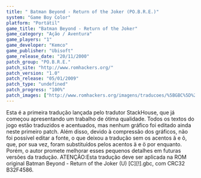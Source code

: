 ```yaml
---
title: " Batman Beyond - Return of the Joker (PO.B.R.E.)"
system: "Game Boy Color"
platform: "Portátil"
game_title: "Batman Beyond - Return of the Joker"
game_category: "Ação / Aventura"
game_players: "1"
game_developer: "Kemco"
game_publisher: "Ubisoft"
game_release_date: "20/11/2000"
patch_group: "PO.B.R.E."
patch_site: "http://www.romhackers.org/"
patch_version: "1.0"
patch_release: "05/01/2009"
patch_type: "undefined"
patch_progress: "100%"
patch_images: ["http://www.romhackers.org/imagens/traducoes/%5BGBC%5D%20Batman%20Beyond%20-%20Return%20of%20the%20Joker%20-%20POBRE%20-%201.png","http://www.romhackers.org/imagens/traducoes/%5BGBC%5D%20Batman%20Beyond%20-%20Return%20of%20the%20Joker%20-%20POBRE%20-%202.png","http://www.romhackers.org/imagens/traducoes/%5BGBC%5D%20Batman%20Beyond%20-%20Return%20of%20the%20Joker%20-%20POBRE%20-%203.png"]
---
```

Esta é a primeira tradução lançada pelo tradutor StackHouse, que já começou apresentando um trabalho de ótima qualidade. Todos os textos do jogo estão traduzidos e acentuados, mas nenhum gráfico foi editado ainda neste primeiro patch. Além disso, devido à compressão dos gráficos, não foi possível editar a fonte, o que deixou a tradução sem os acentos ã e õ, que, por sua vez, foram substituídos pelos acentos ä e ö por enquanto. Porém, o autor promete melhorar esses pequenos detalhes em futuras versões da tradução. ATENÇÃO:Esta tradução deve ser aplicada na ROM original Batman Beyond - Return of the Joker (U) [C][!].gbc, com CRC32 B32F4586.